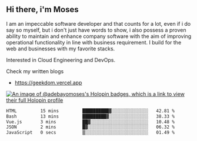 ## Hi there, i'm Moses

I am an impeccable software developer and that counts for a lot, even if i do say so myself, but i don't just have words to show, i also possess a proven ability to maintain and enhance company software with the aim of improving operational functionality in line with business requirement. I build for the web and businesses with my favorite stacks.

Interested in Cloud Engineering and DevOps.

Check my written blogs
- https://geekdom.vercel.app

[![An image of @adebayomoses's Holopin badges, which is a link to view their full Holopin profile](https://holopin.me/adebayomoses)](https://holopin.io/@adebayomoses)

<!--START_SECTION:waka-->

```txt
HTML         15 mins         ██████████▓░░░░░░░░░░░░░░   42.81 %
Bash         13 mins         █████████▓░░░░░░░░░░░░░░░   38.33 %
Vue.js       3 mins          ██▓░░░░░░░░░░░░░░░░░░░░░░   10.48 %
JSON         2 mins          █▓░░░░░░░░░░░░░░░░░░░░░░░   06.32 %
JavaScript   0 secs          ▒░░░░░░░░░░░░░░░░░░░░░░░░   01.49 %
```

<!--END_SECTION:waka-->
